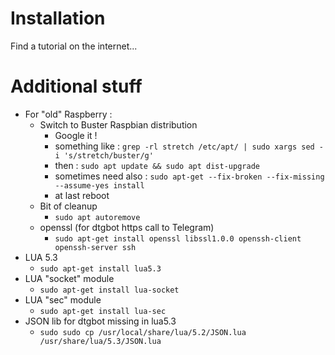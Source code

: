 # Installation

Find a tutorial on the internet...

# Additional stuff

* For "old" Raspberry :
    * Switch to Buster Raspbian distribution
        * Google it !
        * something like : ``grep -rl stretch /etc/apt/ | sudo xargs sed -i 's/stretch/buster/g'``
        * then : ``sudo apt update && sudo apt dist-upgrade``
        * sometimes need also : ``sudo apt-get --fix-broken --fix-missing --assume-yes install``
        * at last reboot
    * Bit of cleanup
        * ``sudo apt autoremove``
    * openssl (for dtgbot https call to Telegram)
        * ``sudo apt-get install openssl libssl1.0.0 openssh-client openssh-server ssh``
* LUA 5.3
    * ``sudo apt-get install lua5.3``
* LUA "socket" module
    * ``sudo apt-get install lua-socket``
* LUA "sec" module
    * ``sudo apt-get install lua-sec``
* JSON lib for dtgbot missing in lua5.3
    * ``sudo sudo cp /usr/local/share/lua/5.2/JSON.lua /usr/share/lua/5.3/JSON.lua``
